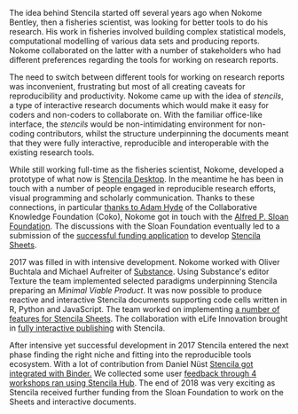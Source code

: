 
The idea behind Stencila started off several years ago when Nokome Bentley, then a fisheries scientist,
was looking for better tools to do his research. His work in fisheries involved building complex statistical
models, computational modelling of various data sets and producing reports. Nokome collaborated on the latter
with a number of stakeholders who had different preferences regarding the tools for working on research reports. 

The need to switch between different tools for working on research reports was inconvenient, frustrating but most of all creating
caveats for reproducibility and productivity. Nokome came up with the idea of <em>stencils</em>, a type of interactive research documents 
which would make it easy for coders and non-coders to collaborate on. With the familiar office-like interface, the <em>stencils</em>
would be non-intimidating environment for non-coding contributors, whilst the structure underpinning the documents meant that they
were fully interactive, reproducible and interoperable with the existing research tools.

While still working full-time as the fisheries scientist, Nokome, developed a prototype of what now is <a href="/use/">
Stencila Desktop</a>. In the meantime he has been in touch with a number of people engaged in reproducible research efforts,
visual programming and scholarly communication. Thanks to these connections, in particular 
<a href="https://stenci.la/blog/thanks-coko/">thanks to Adam Hyde</a> of the Collaborative Knowledge Foundation (Coko), Nokome 
got in touch with the
<a href="https://sloan.org/">Alfred P. Sloan Foundation</a>. The discussions with the Sloan Foundation eventually led to a submission
of the <a href="https://stenci.la/blog/sloan-grant/">successful funding application</a> to develop 
<a href="https://stenci.la/blog/underneath-sheets/">Stencila Sheets</a>.

2017 was filled in with intensive development. Nokome worked with Oliver Buchtala
and Michael Aufreiter of <a href="http://substance.io/">Substance</a>. Using Substance's editor Texture
the team implemented selected paradigms underpinning Stencila preparing an <em>Minimal Viable Product</em>. 
It was now possible to produce reactive and interactive Stencila documents supporting code cells written in
R, Python and JavaScript. The team worked on implementing 
<a href="https://stenci.la/blog/2017-08-features-stencila-sheets/">a number of features for Stencila Sheets</a>.
The collaboration with eLife Innovation brought in <a href="https://stenci.la/blog/2018-07-03-elife-article/">
fully interactive publishing</a> with Stencila. 

After intensive yet successful development in 2017 Stencila entered the next phase finding the right niche and 
fitting into the reproducible tools ecosystem. With a lot of contribution from Daniel Nüst 
<a href="https://stenci.la/blog/2018-11-20-stencila-binder/">Stencila got integrated with Binder.</a> We collected 
some user <a href="https://stenci.la/blog/2018-08-workshops-feedback/">feedback through 4 workshops ran using Stencila Hub</a>.
The end of 2018 was very exciting as Stencila received further funding from the Sloan Foundation to work on the Sheets and 
interactive documents. 
